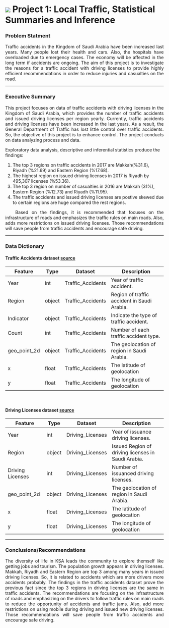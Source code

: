 

# ![](https://ga-dash.s3.amazonaws.com/production/assets/logo-9f88ae6c9c3871690e33280fcf557f33.png) Project 1: Local Traffic, Statistical Summaries and Inference

### Problem Statment

<p style="text-align:justify"> Traffic accidents in the Kingdom of Saudi Arabia have been increased last years. Many people lost their health and cars. Also, the hospitals have overloaded due to emergency cases. The economy will be affected in the long term if accidents are ongoing. The aim of this project is to investigate the reasons for a traffic accident with driving licenses to provide highly efficient recommendations in order to reduce injuries and casualties on the road. </p>

---

### Executive Summary

<p style="text-align:justify">This project focuses on data of traffic accidents with driving licenses in the Kingdom of Saudi Arabia, which provides the number of traffic accidents and issued driving licenses per region yearly. Currently, traffic accidents and driving licenses have been increased in the last years. As a result, the General Department of Traffic has lost little control over traffic accidents. So, the objective of this project is to enhance control. The project conducts on data analyzing process and data.</p>
Exploratory data analysis, descriptive and inferential statistics produce the findings:
<ol>
    <li>The top 3 regions on traffic accidents in 2017 are Makkah(%31.6), Riyadh (%21.69) and Eastern Region (%17.68).</li>
    <li>The highest region on issued driving licenses in 2017 is Riyadh by 495,307 licenses (%53.36).</li>
    <li>The top 3 region on number of casualties in 2016 are Makkah (31%), Eastern Region (%12.73) and Riyadh (%11.95).</li>
    <li>The traffic accidents and issued driving licenses are postive skewed due to certain regions are huge compared the rest regions.</li>
</ol>
<p style="text-align:justify">&nbsp;&nbsp;&nbsp;Based on the findings, it is recommended that focuses on the infrastructure of roads and emphasizes the traffic rules on main roads. Also, adds more restrictions on issued driving licenses. Those recommendations will save people from traffic accidents and encourage safe driving.</p>

---

### Data Dictionary

#### Traffic Accidents dataset <a href="https://datasource.kapsarc.org/explore/dataset/saudi-arabia-traffic-accidents-and-casualties-injured-dead-2008/export/?disjunctive.region&disjunctive.indicator&sort=time_period">source</a>

|Feature|Type|Dataset|Description|
|--|--|--|--|
|Year|int|Traffic_Accidents|Year of traffic accident.|
|Region|object|Traffic_Accidents|Region of traffic accident in Saudi Arabia.|
|Indicator|object|Traffic_Accidents|Indicate the type of traffic accident.|
|Count|int|Traffic_Accidents|Number of each traffic accident type.|
|geo_point_2d|object|Traffic_Accidents|The geolocation of region in Saudi Arabia.|
|x|float|Traffic_Accidents|The latitude of geolocation|
|y|float|Traffic_Accidents|The longitude of geolocation|

<br>

#### Driving Licenses dataset <a href="https://datasource.kapsarc.org/explore/dataset/saudi-arabia-driving-licenses-issued-in-the-kingdom-2004-2008/information/?disjunctive.administritive_area&sort=time_period&location=5,24.37495,45.08024&basemap=jawg.streets">source</a>

|Feature|Type|Dataset|Description|
|--|--|--|--|
|Year|int|Driving_Licenses|Year of issuance driving licenses.|
|Region|object|Driving_Licenses|Issued Region of driving licenses in Saudi Arabia.|
|Driving Licenses|int|Driving_Licenses|Number of issuanced driving licenses.|
|geo_point_2d|object|Driving_Licenses|The geolocation of region in Saudi Arabia.|
|x|float|Driving_Licenses|The latitude of geolocation|
|y|float|Driving_Licenses|The longitude of geolocation|

---

### Conclusions/Recommendations

<p style="text-align:justify">The diversity of life in KSA leads the community to explore themself like getting jobs and tourism. The population growth appears in driving licenses. Makkah, Riyadh and Eastern Region are top 3 among many years in issued driving licenses. So, it is related to accidents which are more drivers more accidents probably. The findings in the traffic accidents dataset prove the previous fact since the top 3 regions in driving licenses are the same in traffic accidents. The recommendations are focusing on the infrastructure of roads and emphasizing on the drivers to follow traffic rules on main roads to reduce the opportunity of accidents and traffic jams. Also, add more restrictions on using mobile during driving and issued new driving licenses. Those recommendations will save people from traffic accidents and encourage safe driving.</p>